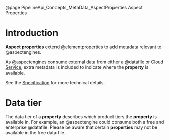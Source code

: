 @page PipelineApi_Concepts_MetaData_AspectProperties Aspect Properties

# Introduction

**Aspect properties** extend @elementproperties to add metadata relevant to @aspectengines.

As @aspectengines consume external data from either a @datafile or [Cloud Service](@term{CloudService}), extra metadata
is included to indicate where the **property** is available.

See the
[Specification](https://github.com/51Degrees/specifications/blob/main/pipeline-specification/features/properties.md#aspect-property-metadata)
for more technical details.

# Data tier

The data tier of a **property** describes which product tiers the **property** is available in. For example,
an @aspectengine could consume both a free and enterprise @datafile. Please be aware that certain 
**properties** may not be available in the free data file..

